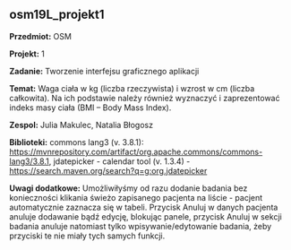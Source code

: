 ## osm19L_projekt1

**Przedmiot:** OSM

**Projekt:** 1

**Zadanie:**  Tworzenie interfejsu graficznego aplikacji

**Temat:** Waga ciała w kg (liczba rzeczywista) i wzrost w cm (liczba całkowita). Na ich
           podstawie należy również wyznaczyć i zaprezentować indeks masy ciała (BMI – Body Mass Index).

**Zespol:** Julia Makulec, Natalia Błogosz

**Biblioteki:** commons lang3 (v. 3.8.1): https://mvnrepository.com/artifact/org.apache.commons/commons-lang3/3.8.1,  jdatepicker - calendar tool (v. 1.3.4) - https://search.maven.org/search?q=g:org.jdatepicker

**Uwagi dodatkowe:** Umożliwiłyśmy od razu dodanie badania bez konieczności klikania świeżo zapisanego pacjenta na liście - pacjent automatycznie zaznacza się w tabeli. Przycisk Anuluj w danych pacjenta anuluje dodawanie bądź edycję, blokując panele, przycisk Anuluj w sekcji badania anuluje natomiast tylko wpisywanie/edytowanie badania, żeby przyciski te nie miały tych samych funkcji.